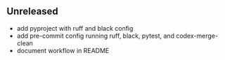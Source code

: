 ## Unreleased
- add pyproject with ruff and black config
- add pre-commit config running ruff, black, pytest, and codex-merge-clean
- document workflow in README

